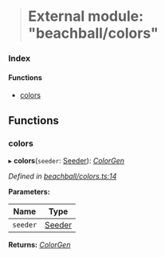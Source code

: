 > # External module: "beachball/colors"

### Index

#### Functions

* [colors](_beachball_colors_.md#colors)

## Functions

###  colors

▸ **colors**(`seeder`: [Seeder](_beachball_types_.md#seeder)): *[ColorGen](_beachball_types_.md#colorgen)*

*Defined in [beachball/colors.ts:14](https://github.com/polkadot-js/ui/blob/fa0eba5/packages/ui-identicon/src/beachball/colors.ts#L14)*

**Parameters:**

Name | Type |
------ | ------ |
`seeder` | [Seeder](_beachball_types_.md#seeder) |

**Returns:** *[ColorGen](_beachball_types_.md#colorgen)*